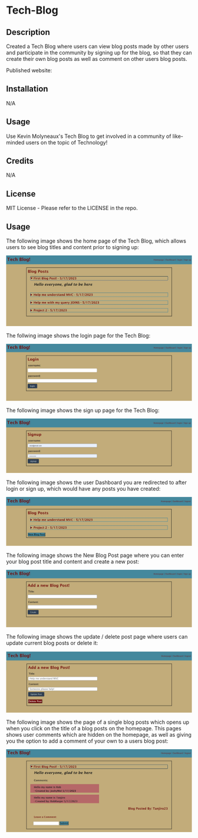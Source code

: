 # Tech-Blog

## Description

Created a Tech Blog where users can view blog posts made by other users and participate in the community by signing up for the blog, so that they can create their own blog posts as well as comment on other users blog posts. 

Published website:  

## Installation

N/A

## Usage

Use Kevin Molyneaux's Tech Blog to get involved in a community of like-minded users on the topic of Technology!

## Credits

N/A

## License

MIT License - Please refer to the LICENSE in the repo.

## Usage
The following image shows the home page of the Tech Blog, which allows users to see blog titles and content prior to signing up:

![alt text](public/images/homepage.jpg)

The follwing image shows the login page for the Tech Blog:

![alt text](public/images/login.jpg)

The following image shows the sign up page for the Tech Blog: 

![alt text](public/images/signup.jpg)

The following image shows the user Dashboard you are redirected to after login or sign up, which would have any posts you have created: 

![alt text](public/images/dashboard.jpg)

The following image shows the New Blog Post page where you can enter your blog post title and content and create a new post: 

![alt text](public/images/newpost.jpg)

The following image shows the update / delete post page where users can update current blog posts or delete it: 

![alt text](public/images/update-deletePost.jpg)

The following image shows the page of a single blog posts which opens up when you click on the title of a blog posts on the homepage. This pages shows user comments which are hidden on the homepage, as well as giving you the option to add a comment of your own to a users blog post: 

![alt text](public/images/singleblogpost.jpg)